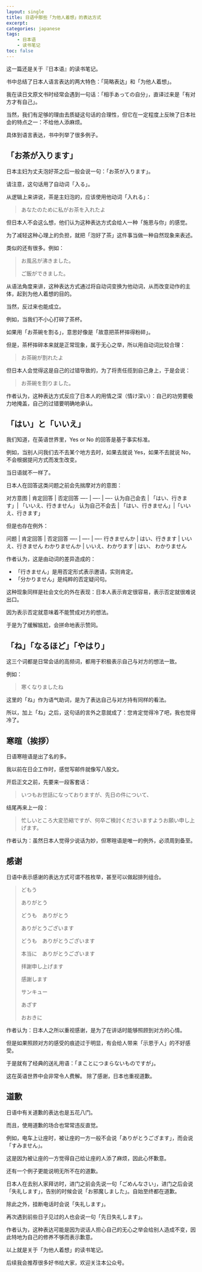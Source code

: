 ```yaml
---
layout: single
title: 日语中那些「为他人着想」的表达方式
excerpt:
categories: japanese
tags:
    - 日本语
    - 读书笔记
toc: false
---
```



这一篇还是关于『日本语』的读书笔记。

书中总结了日本人语言表达的两大特色：「简略表达」和「为他人着想」。

我在读日文原文书时经常会遇到一句话：「相手あっての自分」，直译过来是「有对方才有自己」。

当然，我们有足够的理由去质疑这句话的合理性，但它在一定程度上反映了日本社会的特点之一：不给他人添麻烦。

具体到语言表达，书中列举了很多例子。

## 「お茶が入ります」

日本主妇为丈夫泡好茶之后一般会说一句：「お茶が入ります」。

请注意，这句话用了自动词「入る」。

从逻辑上来讲说，茶是主妇泡的，应该使用他动词「入れる」：

> あなたのために私がお茶を入れたよ

但日本人不会这么想，他们认为这种表达方式会给人一种「施恩与你」的感觉。

为了减轻这种心理上的负担，就把「泡好了茶」这件事当做一种自然现象来表述。

类似的还有很多。例如：

> お風呂が沸きました。
>
> ご飯ができました。

从语法角度来讲，这种表达方式通过将自动词变换为他动词，从而改变动作的主体，起到为他人着想的目的。

当然，反过来也能成立。

例如，当我们不小心打碎了茶杯。

如果用「お茶碗を割る」，意思好像是「故意把茶杯摔得粉碎」。

但是，茶杯摔碎本来就是正常现象，属于无心之举，所以用自动词比较合理：

> お茶碗が割れたよ

但日本人会觉得这是自己的过错导致的，为了将责任揽到自己身上，于是会说：

> お茶碗を割りました。

作者认为，这种表达方式反应了日本人的用情之深（情け深い）：自己的功劳要极力地掩盖，自己的过错要明确地承认。

## 「はい」と「いいえ」

我们知道，在英语世界里，Yes or No 的回答是基于事实标准。

例如，当别人问我们去不去某个地方去时，如果去就说 Yes，如果不去就说 No，不会根据提问方式而发生改变。

当日语就不一样了。

日本人在回答这类问题之前会先揣摩对方的意图：

对方意图 | 肯定回答 | 否定回答
—- | —- | —-
认为自己会去 | 「はい、行きます」| 「いいえ、行きません」
认为自己不会去 | 「はい、行きません」|「いいえ、行きます」

但是也存在例外：

问题 | 肯定回答 | 否定回答
—- | —- | —-
行きませんか | はい、行きます | いいえ、行きません
わかりませんか | いいえ、わかります | はい、 わかりません

作者认为，这是由动词的差异造成的：

- 「行きません」是用否定形式表示邀请，实则肯定。
- 「分かりません」是纯粹的否定疑问句。

这种现象同样是社会文化的外在表现：日本人表示肯定很容易，表示否定就很难说出口。

因为表示否定就意味着不能赞成对方的想法。

于是为了缓解尴尬，会拼命地表示赞同。

## 「ね」「なるほど」「やはり」

这三个词都是日常会话的高频词，都用于积极表示自己与对方的想法一致。

例如：

> 寒くなりましたね

这里的「ね」作为语气助词，是为了表达自己与对方持有同样的看法。

所以，加上「ね」之后，这句话的言外之意就成了：您肯定觉得冷了吧，我也觉得冷了。

## 寒暄（挨拶）

日语寒暄语是出了名的多。

我以前在日企工作时，感觉写邮件就像写八股文。

开启正文之前，先要来一段客套话：

> いつもお世話になっておりますが、先日の件について、

结尾再来上一段：

> 忙しいところ大変恐縮ですが、何卒ご検討くださいますようお願い申し上げます。

作者认为：虽然日本人觉得少说话为妙，但寒暄语是唯一的例外，必须周到备至。

## 感谢

日语中表示感谢的表达方式可谓不胜枚举，甚至可以做起排列组合。

> どもう
>
> ありがとう
>
> どうも　ありがとう
>
> ありがとうございます
>
> どうも　ありがとうございます
>
> 本当に　ありがとうございます
>
> 拝謝申し上げます
>
> 感謝します
>
> サンキュー
>
> あざす
>
> おおきに

作者认为：日本人之所以重视感谢，是为了在讲话时能够照顾到对方的心情。

但是如果照顾对方的感受的痕迹过于明显，有会给人带来「示恩于人」的不好感受。

于是就有了经典的送礼用语：「まことにつまらないものですが」。

这在英语世界中会非常令人费解。
除了感谢，日本也重视道歉。

## 道歉

日语中有关道歉的表达也是五花八门。

而且，使用道歉的场合也常常违反直觉。

例如，电车上让座时，被让座的一方一般不会说「ありがとうござます」，而会说「すみません」。

这是因为被让座的一方觉得自己给让座的人添了麻烦，因此心怀歉意。

还有一个例子更能说明无所不在的道歉。

日本人在去别人家拜访时，进门之前会先说一句「ごめんなさい」，进门之后会说「失礼します」，告别的时候会说「お邪魔しました」。自始至终都在道歉。

除此之外，挂断电话时会说「失礼します」。

再次遇到前些日子见过的人也会说一句「先日失礼します」。

作者认为，这种表达可能是因为说话人担心自己的无心之举会给别人造成不变，因此特地为自己的修养不够而表示歉意。

以上就是关于「为他人着想」的读书笔记。

后续我会推荐很多好书给大家，欢迎关注本公众号。
